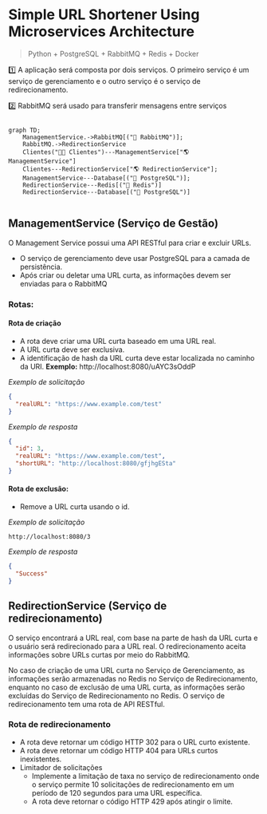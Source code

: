 # Simple URL Shortener Using Microservices Architecture

>Python + PostgreSQL + RabbitMQ + Redis + Docker

 1️⃣ A aplicação será composta por dois serviços. O primeiro serviço é um serviço de gerenciamento e o outro serviço é o serviço de redirecionamento. 

 2️⃣ RabbitMQ será usado para transferir mensagens entre serviços

```mermaid

graph TD;
    ManagementService.->RabbitMQ[("🐇 RabbitMQ")];
    RabbitMQ.->RedirectionService
    Clientes("👨‍🚀 Clientes")---ManagementService["🌎 ManagementService"]
    Clientes---RedirectionService["🌎 RedirectionService"];
    ManagementService---Database[("🐘 PostgreSQL")];    
    RedirectionService---Redis[("🧊 Redis")]
    RedirectionService---Database[("🐘 PostgreSQL")]
    
```

## ManagementService (Serviço de Gestão)

O Management Service possui uma API RESTful para criar e excluir URLs. 
* O serviço de gerenciamento deve usar PostgreSQL para a camada de persistência. 
* Após criar ou deletar uma URL curta, as informações devem ser enviadas para o RabbitMQ

### **Rotas:**
#### **Rota de criação**

* A rota deve criar uma URL curta baseado em uma URL real. 
* A URL curta deve ser exclusiva.
* A identificação de hash da URL curta deve estar localizada no caminho da URI. **Exemplo:** http://localhost:8080/uAYC3sOddP

_Exemplo de solicitação_
~~~json
{ 
  "realURL": "https://www.example.com/test" 
}
~~~


_Exemplo de resposta_
~~~json
{ 
  "id": 3, 
  "realURL": "https://www.example.com/test", 
  "shortURL": "http://localhost:8080/gfjhgESta" 
}
~~~

#### **Rota de exclusão:**

* Remove a URL curta usando o id.

_Exemplo de solicitação_
~~~
http://localhost:8080/3
~~~

_Exemplo de resposta_
~~~json
{ 
  "Success"
}
~~~

## RedirectionService (Serviço de redirecionamento)
O serviço encontrará a URL real, com base na parte de hash da URL curta e o usuário será redirecionado para a URL real. O redirecionamento aceita informações sobre URLs curtas por meio do RabbitMQ.

No caso de criação de uma URL curta no Serviço de Gerenciamento, as informações serão armazenadas no Redis no Serviço de Redirecionamento, enquanto no caso de exclusão de uma URL curta, as informações serão excluídas do Serviço de Redirecionamento no Redis. O serviço de redirecionamento tem uma rota de API RESTful.

### **Rota de redirecionamento**

* A rota deve retornar um código HTTP 302 para o URL curto existente.
* A rota deve retornar um código HTTP 404 para URLs curtos inexistentes.
* Limitador de solicitações
  * Implemente a limitação de taxa no serviço de redirecionamento onde o serviço permite 10 solicitações de redirecionamento em um período de 120 segundos para uma URL específica.
  * A rota deve retornar o código HTTP 429 após atingir o limite.
